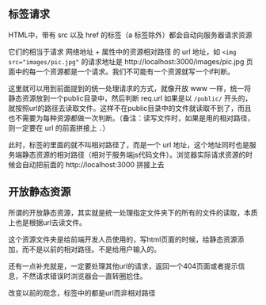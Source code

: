 
## 标签请求

HTML中，带有 src 以及 href 的标签（a 标签除外）都会自动向服务器请求资源

它们的相当于请求 网络地址 + 属性中的资源相对路径 的 url 地址，如 `<img src="images/pic.jpg"` 的请求地址是 http://localhost:3000/images/pic.jpg 页面中的每一个资源都是一个请求。我们不可能有一个资源就写一个if判断。

这里就可以用到前面提到的统一处理请求的方式，就像开放 www 一样，统一将静态资源放到一个public目录中，然后判断 req.url 如果是以 `/public/` 开头的，就按照url的路径去读取文件。这样不在public目录中的文件就读取不到了，而且也不需要为每种资源都做一次判断。（备注：读写文件时，如果是用的相对路径，则一定要在 url 的前面拼接上 `.`）

此时，标签的里面的就不叫相对路径了，而是一个 url 地址，这个地址同时也是服务端静态资源的相对路径（相对于服务端js代码文件）。浏览器实际请求资源的时候会自动把前面的 http://localhost:3000 拼接上去

## 开放静态资源

所谓的开放静态资源，其实就是统一处理指定文件夹下的所有的文件的读取，本质上也是根据url去读文件。

这个资源文件夹是给前端开发人员使用的，写html页面的时候，给静态资源添加，而不是以前的相对路径。不是给用户输入的。

还有一点补充就是，一定要处理其他url的请求，返回一个404页面或者提示信息，不然请求错误时浏览器会一直转圈尬住。

改变以前的观念，标签中的都是url而非相对路径